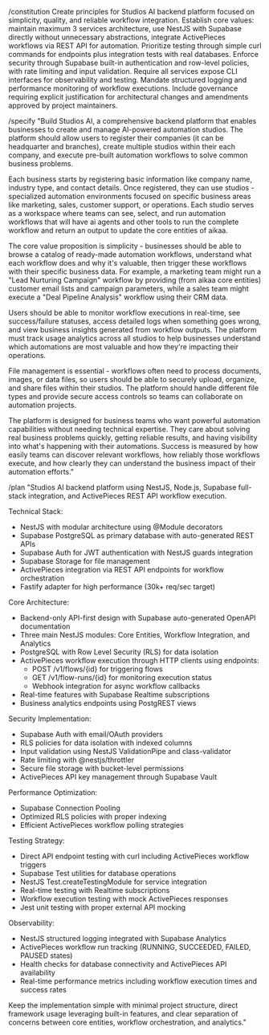/constitution Create principles for Studios AI backend platform focused on simplicity, quality, and reliable workflow integration. Establish core values: maintain maximum 3 services architecture, use NestJS with Supabase directly without unnecessary abstractions, integrate ActivePieces workflows via REST API for automation. Prioritize testing through simple curl commands for endpoints plus integration tests with real databases. Enforce security through Supabase built-in authentication and row-level policies, with rate limiting and input validation. Require all services expose CLI interfaces for observability and testing. Mandate structured logging and performance monitoring of workflow executions. Include governance requiring explicit justification for architectural changes and amendments approved by project maintainers.

/specify "Build Studios AI, a comprehensive backend platform that enables businesses to create and manage AI-powered automation studios. The platform should allow users to register their companies (it can be headquarter and branches), create multiple studios within their each company, and execute pre-built automation workflows to solve common business problems. 

Each business starts by registering basic information like company name, industry type, and contact details. Once registered, they can use studios - specialized automation environments focused on specific business areas like marketing, sales, customer support, or operations. Each studio serves as a workspace where teams can see, select, and run automation workflows that will have ai agents and other tools to run the complete workflow and return an output to update the core entities of aikaa.

The core value proposition is simplicity - businesses should be able to browse a catalog of ready-made automation workflows, understand what each workflow does and why it's valuable, then trigger these workflows with their specific business data. For example, a marketing team might run a "Lead Nurturing Campaign" workflow by providing (from aikaa core entities) customer email lists and campaign parameters, while a sales team might execute a "Deal Pipeline Analysis" workflow using their CRM data.

Users should be able to monitor workflow executions in real-time, see success/failure statuses, access detailed logs when something goes wrong, and view business insights generated from workflow outputs. The platform must track usage analytics across all studios to help businesses understand which automations are most valuable and how they're impacting their operations.

File management is essential - workflows often need to process documents, images, or data files, so users should be able to securely upload, organize, and share files within their studios. The platform should handle different file types and provide secure access controls so teams can collaborate on automation projects.

The platform is designed for business teams who want powerful automation capabilities without needing technical expertise. They care about solving real business problems quickly, getting reliable results, and having visibility into what's happening with their automations. Success is measured by how easily teams can discover relevant workflows, how reliably those workflows execute, and how clearly they can understand the business impact of their automation efforts."

/plan "Studios AI backend platform using NestJS, Node.js, Supabase full-stack integration, and ActivePieces REST API workflow execution. 

Technical Stack:
- NestJS with modular architecture using @Module decorators
- Supabase PostgreSQL as primary database with auto-generated REST APIs
- Supabase Auth for JWT authentication with NestJS guards integration
- Supabase Storage for file management
- ActivePieces integration via REST API endpoints for workflow orchestration
- Fastify adapter for high performance (30k+ req/sec target)

Core Architecture:
- Backend-only API-first design with Supabase auto-generated OpenAPI documentation
- Three main NestJS modules: Core Entities, Workflow Integration, and Analytics
- PostgreSQL with Row Level Security (RLS) for data isolation
- ActivePieces workflow execution through HTTP clients using endpoints:
  - POST /v1/flows/{id} for triggering flows
  - GET /v1/flow-runs/{id} for monitoring execution status
  - Webhook integration for async workflow callbacks
- Real-time features with Supabase Realtime subscriptions
- Business analytics endpoints using PostgREST views

Security Implementation:
- Supabase Auth with email/OAuth providers
- RLS policies for data isolation with indexed columns
- Input validation using NestJS ValidationPipe and class-validator
- Rate limiting with @nestjs/throttler
- Secure file storage with bucket-level permissions
- ActivePieces API key management through Supabase Vault

Performance Optimization:
- Supabase Connection Pooling
- Optimized RLS policies with proper indexing
- Efficient ActivePieces workflow polling strategies

Testing Strategy:
- Direct API endpoint testing with curl including ActivePieces workflow triggers
- Supabase Test utilities for database operations
- NestJS Test.createTestingModule for service integration
- Real-time testing with Realtime subscriptions
- Workflow execution testing with mock ActivePieces responses
- Jest unit testing with proper external API mocking

Observability:
- NestJS structured logging integrated with Supabase Analytics
- ActivePieces workflow run tracking (RUNNING, SUCCEEDED, FAILED, PAUSED states)
- Health checks for database connectivity and ActivePieces API availability
- Real-time performance metrics including workflow execution times and success rates

Keep the implementation simple with minimal project structure, direct framework usage leveraging built-in features, and clear separation of concerns between core entities, workflow orchestration, and analytics."